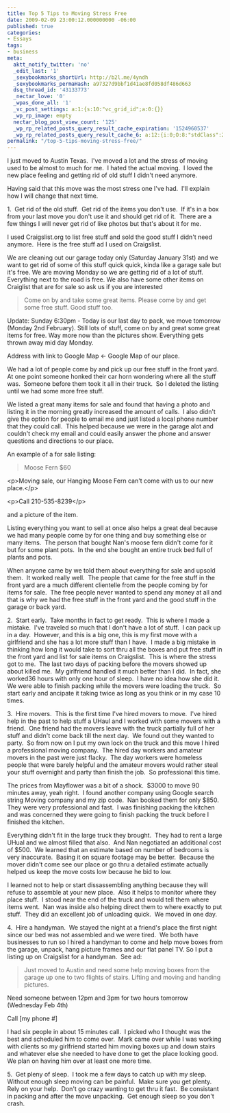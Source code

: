 ```yaml
---
title: Top 5 Tips to Moving Stress Free
date: 2009-02-09 23:00:12.000000000 -06:00
published: true
categories:
- Essays
tags:
- business
meta:
  aktt_notify_twitter: 'no'
  _edit_last: '1'
  _sexybookmarks_shortUrl: http://b2l.me/4yndh
  _sexybookmarks_permaHash: a97327d9bbf1d41ae8fd058df486d663
  dsq_thread_id: '43133773'
  _nectar_love: '0'
  _wpas_done_all: '1'
  _vc_post_settings: a:1:{s:10:"vc_grid_id";a:0:{}}
  _wp_rp_image: empty
  nectar_blog_post_view_count: '125'
  _wp_rp_related_posts_query_result_cache_expiration: '1524960537'
  _wp_rp_related_posts_query_result_cache_6: a:12:{i:0;O:8:"stdClass":2:{s:7:"post_id";s:3:"686";s:5:"score";s:17:"58.11226682905911";}i:1;O:8:"stdClass":2:{s:7:"post_id";s:3:"717";s:5:"score";s:17:"52.01762754440087";}i:2;O:8:"stdClass":2:{s:7:"post_id";s:4:"2074";s:5:"score";s:18:"46.820495607589315";}i:3;O:8:"stdClass":2:{s:7:"post_id";s:4:"2861";s:5:"score";s:15:"45.922988259751";}i:4;O:8:"stdClass":2:{s:7:"post_id";s:4:"8086";s:5:"score";s:17:"43.96132975371917";}i:5;O:8:"stdClass":2:{s:7:"post_id";s:3:"389";s:5:"score";s:17:"41.89511194829872";}i:6;O:8:"stdClass":2:{s:7:"post_id";s:4:"1347";s:5:"score";s:18:"41.084181732082385";}i:7;O:8:"stdClass":2:{s:7:"post_id";s:3:"722";s:5:"score";s:17:"40.72585632293946";}i:8;O:8:"stdClass":2:{s:7:"post_id";s:4:"4580";s:5:"score";s:18:"39.356251906072195";}i:9;O:8:"stdClass":2:{s:7:"post_id";s:3:"850";s:5:"score";s:18:"39.356251906072195";}i:10;O:8:"stdClass":2:{s:7:"post_id";s:3:"645";s:5:"score";s:18:"39.356251906072195";}i:11;O:8:"stdClass":2:{s:7:"post_id";s:3:"741";s:5:"score";s:18:"37.170077080516116";}}
permalink: "/top-5-tips-moving-stress-free/"
---
```

I just moved to Austin Texas.  I've moved a lot and the stress of moving used to be almost to much for me.  I hated the actual moving.  I loved the new place feeling and getting rid of old stuff I didn't need anymore.

Having said that this move was the most stress one I've had.  I'll explain how I will change that next time.

1.  Get rid of the old stuff.  Get rid of the items you don't use.  If it's in a box from your last move you don't use it and should get rid of it.  There are a few things I will never get rid of like photos but that's about it for me.

I used Craigslist.org to list free stuff and sold the good stuff I didn't need anymore.  Here is the free stuff ad I used on Craigslist.

We are cleaning out our garage today only (Saturday January 31st) and we want to get rid of some of this stuff quick quick, kinda like a garage sale but it's free. We are moving Monday so we are getting rid of a lot of stuff. Everything next to the road is free. We also have some other items on Craiglist that are for sale so ask us if you are interested</p>
>Come on by and take some great items. Please come by and get some free stuff. Good stuff too.

Update: Sunday 6:30pm - Today is our last day to pack, we move tomorrow (Monday 2nd February). Still lots of stuff, come on by and great some great items for free. Way more now than the pictures show. Everything gets thrown away mid day Monday.

Address with link to Google Map &lt;- Google Map of our place.</blockquote>
<p>We had a lot of people come by and pick up our free stuff in the front yard.  At one point someone honked their car horn wondering where all the stuff was.  Someone before them took it all in their truck.  So I deleted the listing until we had some more free stuff.

We listed a great many items for sale and found that having a photo and listing it in the morning greatly increased the amount of calls.  I also didn't give the option for people to email me and just listed a local phone number that they could call.  This helped because we were in the garage alot and couldn't check my email and could easily answer the phone and answer questions and directions to our place.

An example of a for sale listing:</p>
>Moose Fern $60

&lt;p&gt;Moving sale, our Hanging Moose Fern can't come with us to our new place.&lt;/p&gt;

&lt;p&gt;Call 210-535-8239&lt;/p&gt;

and a picture of the item.</blockquote>
<p>Listing everything you want to sell at once also helps a great deal because we had many people come by for one thing and buy something else or many items.  The person that bought Nan's moose fern didn't come for it but for some plant pots.  In the end she bought an entire truck bed full of plants and pots.

When anyone came by we told them about everything for sale and upsold them.  It worked really well.  The people that came for the free stuff in the front yard are a much different clientelle from the people coming by for items for sale.  The free people never wanted to spend any money at all and that is why we had the free stuff in the front yard and the good stuff in the garage or back yard.

2.  Start early.  Take months in fact to get ready.  This is where I made a mistake.  I've traveled so much that I don't have a lot of stuff.  I can pack up in a day.  However, and this is a big one, this is my first move with a girlfriend and she has a lot more stuff than I have.  I made a big mistake in thinking how long it would take to sort thru all the boxes and put free stuff in the front yard and list for sale items on Craigslist.  This is where the stress got to me.  The last two days of packing before the movers showed up about killed me.  My girlfriend handled it much better than I did.  In fact, she worked36 hours with only one hour of sleep.  I have no idea how she did it.  We were able to finish packing while the movers were loading the truck.  So start early and ancipate it taking twice as long as you think or in my case 10 times.

3.  Hire movers.  This is the first time I've hired movers to move.  I've hired help in the past to help stuff a UHaul and I worked with some movers with a friend.  One friend had the movers leave with the truck partially full of her stuff and didn't come back till the next day.  We found out they wanted to party.  So from now on I put my own lock on the truck and this move I hired a professional moving company.  The hired day workers and amateur movers in the past were just flacky.  The day workers were homeless people that were barely helpful and the amateur movers would rather steal your stuff overnight and party than finish the job.  So professional this time.

The prices from Mayflower was a bit of a shock.  $3000 to move 90 minutes away, yeah right.  I found another company using Google search string Moving company and my zip code.  Nan booked them for only $850.  They were very professional and fast.  I was finishing packing the kitchen and was concerned they were going to finish packing the truck before I finished the kitchen.

Everything didn't fit in the large truck they brought.  They had to rent a large UHual and we almost filled that also.  And Nan negotiated an additional cost of $500.  We learned that an estimate based on number of bedrooms is very inaccurate.  Basing it on square footage may be better.  Because the mover didn't come see our place or go thru a detailed estimate actually helped us keep the move costs low because he bid to low.

I learned not to help or start dissassembling anything because they will refuse to assemble at your new place.  Also it helps to monitor where they place stuff.  I stood near the end of the truck and would tell them where items went.  Nan was inside also helping direct them to where exactly to put stuff.  They did an excellent job of unloading quick.  We moved in one day.

4.  Hire a handyman.  We stayed the night at a friend's place the first night since our bed was not assembled and we were tired.  We both have businesses to run so I hired a handyman to come and help move boxes from the garage, unpack, hang picture frames and our flat panel TV. So I put a listing up on Craigslist for a handyman.  See ad:</p>
>Just moved to Austin and need some help moving boxes from the garage up one to two flights of stairs. Lifting and moving and handing pictures.

Need someone between 12pm and 3pm for two hours tomorrow (Wednesday Feb 4th)

Call [my phone #]</p></blockquote>
<p>I had six people in about 15 minutes call.  I picked who I thought was the best and scheduled him to come over.  Mark came over while I was working with clients so my girlfriend started him moving boxes up and down stairs and whatever else she needed to have done to get the place looking good.  We plan on having him over at least one more time.

5.  Get pleny of sleep.  I took me a few days to catch up with my sleep.  Without enough sleep moving can be painful.  Make sure you get plenty.  Rely on your help.  Don't go crazy wanting to get thru it fast.  Be consistant in packing and after the move unpacking.  Get enough sleep so you don't crash.
